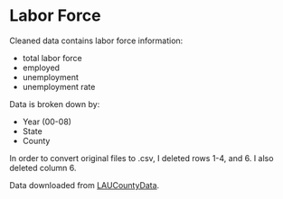 Labor Force
=============

Cleaned data contains labor force information:

* total labor force 
* employed 
* unemployment 
* unemployment rate

Data is broken down by:

* Year (00-08)
* State
* County

In order to convert original files to .csv, I deleted rows 1-4, and 6. I also deleted column 6.  

Data downloaded from [LAUCountyData](http://www.bls.gov/lau/#tables).